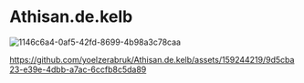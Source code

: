 # Athisan.de.kelb

![1146c6a4-0af5-42fd-8699-4b98a3c78caa](https://github.com/yoelzerabruk/Athisan.de.kelb/assets/159244219/2a0c38fb-429a-4eb0-b56e-6e0d5ef2fed7)


https://github.com/yoelzerabruk/Athisan.de.kelb/assets/159244219/9d5cba23-e39e-4dbb-a7ac-6ccfb8c5da89
